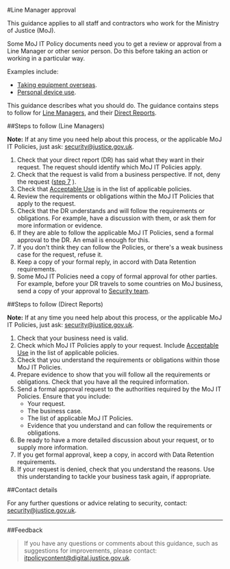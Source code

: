 #Line Manager approval

This guidance applies to all staff and contractors who work for the Ministry of Justice (MoJ).

Some MoJ IT Policy documents need you to get a review or approval from a Line Manager or other senior person. Do this before taking an action or working in a particular way.

Examples include:

* [Taking equipment overseas](/guidance/security/it-computer-security/accessing-moj-it-systems-overseas/taking-equipment-overseas/).
* [Personal device use](/guidance/security/it-computer-security/using-a-personal-device).

This guidance describes what you should do. The guidance contains steps to follow for [Line Managers](#steps-to-follow-line-managers), and their [Direct Reports](#steps-to-follow-direct-reports).

##Steps to follow (Line Managers)

**Note:** If at any time you need help about this process, or the applicable MoJ IT Policies, just ask: [security@justice.gov.uk](mailto:security@justice.gov.uk).

1.  Check that your direct report (DR) has said what they want in their request. The request should identify which MoJ IT Policies apply.
2.  Check that the request is valid from a business perspective. If not, deny the request ([step 7](#step7) ).
3.  Check that [Acceptable Use](/guidance/security/it-computer-security/acceptable-use/) is in the list of applicable policies.
4.  Review the requirements or obligations within the MoJ IT Policies that apply to the request.
5.  Check that the DR understands and will follow the requirements or obligations. For example, have a discussion with them, or ask them for more information or evidence.
6.  If they are able to follow the applicable MoJ IT Policies, send a formal approval to the DR. An email is enough for this.
7.  If you don't think they can follow the Policies, or there's a weak business case for the request, refuse it.
8.  Keep a copy of your formal reply, in accord with Data Retention requirements.
9.  Some MoJ IT Policies need a copy of formal approval for other parties. For example, before your DR travels to some countries on MoJ business, send a copy of your approval to [Security team](mailto:security@justice.gov.uk).

##Steps to follow (Direct Reports)

**Note:** If at any time you need help about this process, or the applicable MoJ IT Policies, just ask: [security@justice.gov.uk](mailto:security@justice.gov.uk).

1.  Check that your business need is valid.
2.  Check which MoJ IT Policies apply to your request. Include [Acceptable Use](/guidance/security/it-computer-security/acceptable-use/) in the list of applicable policies.
3.  Check that you understand the requirements or obligations within those MoJ IT Policies.
4.  Prepare evidence to show that you will follow all the requirements or obligations. Check that you have all the required information.
5.  Send a formal approval request to the authorities required by the MoJ IT Policies. Ensure that you include:
    * Your request.
    * The business case.
    * The list of applicable MoJ IT Policies.
    * Evidence that you understand and can follow the requirements or obligations.
6.  Be ready to have a more detailed discussion about your request, or to supply more information.
7.  If you get formal approval, keep a copy, in accord with Data Retention requirements.
8.  If your request is denied, check that you understand the reasons. Use this understanding to tackle your business task again, if appropriate.

##Contact details

For any further questions or advice relating to security, contact: [security@justice.gov.uk](mailto:security@justice.gov.uk).

---

##Feedback

> If you have any questions or comments about this guidance, such as suggestions for improvements, please contact: [itpolicycontent@digital.justice.gov.uk](mailto:itpolicycontent@digital.justice.gov.uk).

